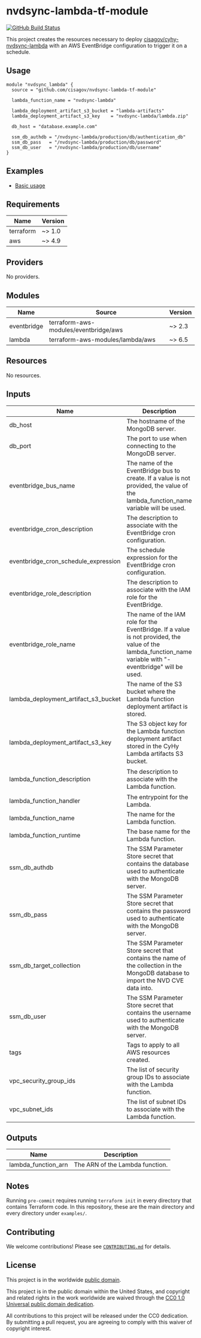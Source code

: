 # nvdsync-lambda-tf-module #

[![GitHub Build Status](https://github.com/cisagov/nvdsync-lambda-tf-module/workflows/build/badge.svg)](https://github.com/cisagov/nvdsync-lambda-tf-module/actions)

This project creates the resources necessary to deploy [cisagov/cyhy-nvdsync-lambda](https://github.com/cisagov/cyhy-nvdsync-lambda)
with an AWS EventBridge configuration to trigger it on a schedule.

## Usage ##

```hcl
module "nvdsync_lambda" {
  source = "github.com/cisagov/nvdsync-lambda-tf-module"

  lambda_function_name = "nvdsync-lambda"

  lambda_deployment_artifact_s3_bucket = "lambda-artifacts"
  lambda_deployment_artifact_s3_key    = "nvdsync-lambda/lambda.zip"

  db_host = "database.example.com"

  ssm_db_authdb = "/nvdsync-lambda/production/db/authentication_db"
  ssm_db_pass   = "/nvdsync-lambda/production/db/password"
  ssm_db_user   = "/nvdsync-lambda/production/db/username"
}
```

## Examples ##

- [Basic usage](https://github.com/cisagov/nvdsync-lambda-tf-module/tree/develop/examples/basic_usage)

<!-- BEGIN_TF_DOCS -->
## Requirements ##

| Name | Version |
|------|---------|
| terraform | ~> 1.0 |
| aws | ~> 4.9 |

## Providers ##

No providers.

## Modules ##

| Name | Source | Version |
|------|--------|---------|
| eventbridge | terraform-aws-modules/eventbridge/aws | ~> 2.3 |
| lambda | terraform-aws-modules/lambda/aws | ~> 6.5 |

## Resources ##

No resources.

## Inputs ##

| Name | Description | Type | Default | Required |
|------|-------------|------|---------|:--------:|
| db\_host | The hostname of the MongoDB server. | `string` | n/a | yes |
| db\_port | The port to use when connecting to the MongoDB server. | `string` | `"27017"` | no |
| eventbridge\_bus\_name | The name of the EventBridge bus to create. If a value is not provided, the value of the lambda\_function\_name variable will be used. | `string` | `null` | no |
| eventbridge\_cron\_description | The description to associate with the EventBridge cron configuration. | `string` | `"Run the cyhy-nvdsync Lambda every day at midnight UTC."` | no |
| eventbridge\_cron\_schedule\_expression | The schedule expression for the EventBridge cron configuration. | `string` | `"cron(0 0 * * ? *)"` | no |
| eventbridge\_role\_description | The description to associate with the IAM role for the EventBridge. | `string` | `"IAM role for the CyHy NVD Sync EventBridge."` | no |
| eventbridge\_role\_name | The name of the IAM role for the EventBridge. If a value is not provided, the value of the lambda\_function\_name variable with "-eventbridge" will be used. | `string` | `null` | no |
| lambda\_deployment\_artifact\_s3\_bucket | The name of the S3 bucket where the Lambda function deployment artifact is stored. | `string` | n/a | yes |
| lambda\_deployment\_artifact\_s3\_key | The S3 object key for the Lambda function deployment artifact stored in the CyHy Lambda artifacts S3 bucket. | `string` | n/a | yes |
| lambda\_function\_description | The description to associate with the Lambda function. | `string` | `"Lambda function for importing NVD CVE data into the CyHy MongoDB database."` | no |
| lambda\_function\_handler | The entrypoint for the Lambda. | `string` | `"lambda_handler.handler"` | no |
| lambda\_function\_name | The name for the Lambda function. | `string` | n/a | yes |
| lambda\_function\_runtime | The base name for the Lambda function. | `string` | `"python3.9"` | no |
| ssm\_db\_authdb | The SSM Parameter Store secret that contains the database used to authenticate with the MongoDB server. | `string` | n/a | yes |
| ssm\_db\_pass | The SSM Parameter Store secret that contains the password used to authenticate with the MongoDB server. | `string` | n/a | yes |
| ssm\_db\_target\_collection | The SSM Parameter Store secret that contains the name of the collection in the MongoDB database to import the NVD CVE data into. | `string` | `null` | no |
| ssm\_db\_user | The SSM Parameter Store secret that contains the username used to authenticate with the MongoDB server. | `string` | n/a | yes |
| tags | Tags to apply to all AWS resources created. | `map(string)` | `{}` | no |
| vpc\_security\_group\_ids | The list of security group IDs to associate with the Lambda function. | `list(string)` | `null` | no |
| vpc\_subnet\_ids | The list of subnet IDs to associate with the Lambda function. | `list(string)` | `null` | no |

## Outputs ##

| Name | Description |
|------|-------------|
| lambda\_function\_arn | The ARN of the Lambda function. |
<!-- END_TF_DOCS -->

## Notes ##

Running `pre-commit` requires running `terraform init` in every directory that
contains Terraform code. In this repository, these are the main directory and
every directory under `examples/`.

## Contributing ##

We welcome contributions!  Please see [`CONTRIBUTING.md`](CONTRIBUTING.md) for
details.

## License ##

This project is in the worldwide [public domain](LICENSE).

This project is in the public domain within the United States, and
copyright and related rights in the work worldwide are waived through
the [CC0 1.0 Universal public domain
dedication](https://creativecommons.org/publicdomain/zero/1.0/).

All contributions to this project will be released under the CC0
dedication. By submitting a pull request, you are agreeing to comply
with this waiver of copyright interest.
